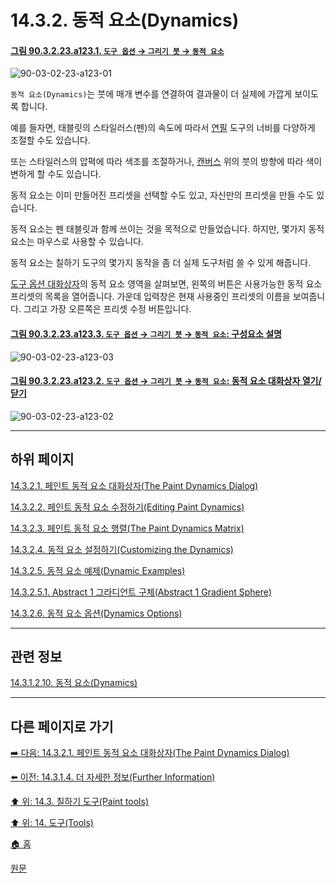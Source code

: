 # 14.3.2. 동적 요소(Dynamics)

<a id="90-03-02-23-a123-01"></a>

#### [그림 90.3.2.23.a123.1. `도구 옵션` → `그리기 붓` → `동적 요소`](./90-03-02-23-paintbrush.md#90-03-02-23-a123-01)
![90-03-02-23-a123-01](https://github.com/wonder13662/gimp/assets/15767104/c0116908-dcf0-4d4c-99e7-b56a55fa5095)

`동적 요소(Dynamics)`는 붓에 매개 변수를 연결하여 결과물이 더 실제에 가깝게 보이도록 합니다.

예를 들자면, 태블릿의 스타일러스(펜)의 속도에 따라서 [연필](./14-03-06-00-pencil.md) 도구의 너비를 다양하게 조절할 수도 있습니다.

또는 스타일러스의 압펵에 따라 색조를 조절하거나, [캔버스](./19-glossaryx-canvas.md) 위의 붓의 방향에 따라 색이 변하게 할 수도 있습니다.

동적 요소는 이미 만들어진 프리셋을 선택할 수도 있고, 자신만의 프리셋을 만들 수도 있습니다.

동적 요소는 펜 태블릿과 함께 쓰이는 것을 목적으로 만들었습니다. 하지만, 몇가지 동적 요소는 마우스로 사용할 수 있습니다.

동적 요소는 칠하기 도구의 몇가지 동작을 좀 더 실제 도구처럼 쓸 수 있게 해줍니다.

[도구 옵션 대화상자](./14-01-04-00-tool-options.md)의 동적 요소 영역을 살펴보면, 왼쪽의 버튼은 사용가능한 동적 요소 프리셋의 목록을 열어줍니다. 가운데 입력창은 현재 사용중인 프리셋의 이름을 보여줍니다. 그리고 가장 오른쪽은 프리셋 수정 버튼입니다.

<a id="90-03-02-23-a123-03"></a>

#### [그림 90.3.2.23.a123.3. `도구 옵션` → `그리기 붓` → `동적 요소`: 구성요소 설명](./90-03-02-23-paintbrush.md#90-03-02-23-a123-03)
![90-03-02-23-a123-03](https://github.com/wonder13662/gimp/assets/15767104/a16f6de7-bcb3-41f4-95ee-f61ceef05016)

<a id="90-03-02-23-a123-02"></a>

#### [그림 90.3.2.23.a123.2. `도구 옵션` → `그리기 붓` → `동적 요소`: 동적 요소 대화상자 열기/닫기](./90-03-02-23-paintbrush.md#90-03-02-23-a123-02)
![90-03-02-23-a123-02](https://github.com/wonder13662/gimp/assets/15767104/4afc1aa9-cf75-445f-889a-934d61053317)

***

## 하위 페이지

[14.3.2.1. 페인트 동적 요소 대화상자(The Paint Dynamics Dialog)](./14-03-02-01-the_paint_dynamics_dialog.md)

[14.3.2.2. 페인트 동적 요소 수정하기(Editing Paint Dynamics)](./14-03-02-02-editing_paint_dynamics.md)

[14.3.2.3. 페인트 동적 요소 행렬(The Paint Dynamics Matrix)](./14-03-02-03-the_paint_dynamics_matrix.md)

[14.3.2.4. 동적 요소 설정하기(Customizing the Dynamics)](./14-03-02-04-customizing_the_dynamics.md)

[14.3.2.5. 동적 요소 예제(Dynamic Examples)](./14-03-02-05-00-dynamics_examples.md)

[14.3.2.5.1. Abstract 1 그라디언트 구체(Abstract 1 Gradient Sphere)](./14-03-02-05-01-abtract_gradient_sphere.md)

[14.3.2.6. 동적 요소 옵션(Dynamics Options)](./14-03-02-06-dynamics_options.md)

***

## 관련 정보

[14.3.1.2.10. 동적 요소(Dynamics)](./14-03-01-02-10-dynamics.md)

***

## 다른 페이지로 가기

[➡️ 다음: 14.3.2.1. 페인트 동적 요소 대화상자(The Paint Dynamics Dialog)](./14-03-02-01-the_paint_dynamics_dialog.md)

[⬅️ 이전: 14.3.1.4. 더 자세한 정보(Further Information)](./14-03-01-04-further_information.md)

[⬆️ 위: 14.3. 칠하기 도구(Paint tools)](./14-03-00-paint_tools.md)

[⬆️ 위: 14. 도구(Tools)](./14-00-tools.md)

[🏠 홈](./00-home.md)

[원문](https://docs.gimp.org/2.10/ko/gimp-tools-paint.html#idm12094)
